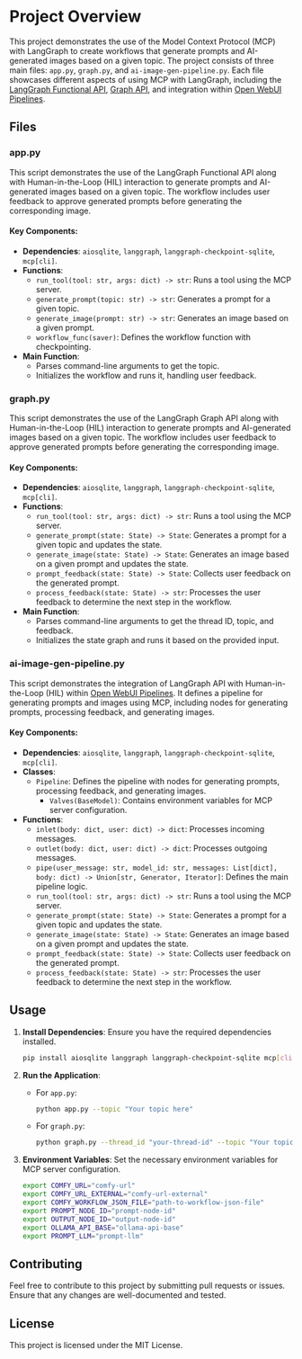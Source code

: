 # Project Overview

This project demonstrates the use of the Model Context Protocol (MCP) with LangGraph to create workflows that generate prompts and AI-generated images based on a given topic. The project consists of three main files: `app.py`, `graph.py`, and `ai-image-gen-pipeline.py`. Each file showcases different aspects of using MCP with LangGraph, including the [LangGraph Functional API](https://langchain-ai.github.io/langgraph/reference/func/), [Graph API](https://langchain-ai.github.io/langgraph/), and integration within [Open WebUI Pipelines](https://docs.openwebui.com/pipelines/).

## Files

### app.py

This script demonstrates the use of the LangGraph Functional API along with Human-in-the-Loop (HIL) interaction to generate prompts and AI-generated images based on a given topic. The workflow includes user feedback to approve generated prompts before generating the corresponding image.

#### Key Components:
- **Dependencies**: `aiosqlite`, `langgraph`, `langgraph-checkpoint-sqlite`, `mcp[cli]`.
- **Functions**:
  - `run_tool(tool: str, args: dict) -> str`: Runs a tool using the MCP server.
  - `generate_prompt(topic: str) -> str`: Generates a prompt for a given topic.
  - `generate_image(prompt: str) -> str`: Generates an image based on a given prompt.
  - `workflow_func(saver)`: Defines the workflow function with checkpointing.
- **Main Function**: 
  - Parses command-line arguments to get the topic.
  - Initializes the workflow and runs it, handling user feedback.

### graph.py

This script demonstrates the use of the LangGraph Graph API along with Human-in-the-Loop (HIL) interaction to generate prompts and AI-generated images based on a given topic. The workflow includes user feedback to approve generated prompts before generating the corresponding image.

#### Key Components:
- **Dependencies**: `aiosqlite`, `langgraph`, `langgraph-checkpoint-sqlite`, `mcp[cli]`.
- **Functions**:
  - `run_tool(tool: str, args: dict) -> str`: Runs a tool using the MCP server.
  - `generate_prompt(state: State) -> State`: Generates a prompt for a given topic and updates the state.
  - `generate_image(state: State) -> State`: Generates an image based on a given prompt and updates the state.
  - `prompt_feedback(state: State) -> State`: Collects user feedback on the generated prompt.
  - `process_feedback(state: State) -> str`: Processes the user feedback to determine the next step in the workflow.
- **Main Function**: 
  - Parses command-line arguments to get the thread ID, topic, and feedback.
  - Initializes the state graph and runs it based on the provided input.

### ai-image-gen-pipeline.py

This script demonstrates the integration of LangGraph API with Human-in-the-Loop (HIL) within [Open WebUI Pipelines](https://docs.openwebui.com/pipelines/). It defines a pipeline for generating prompts and images using MCP, including nodes for generating prompts, processing feedback, and generating images.

#### Key Components:
- **Dependencies**: `aiosqlite`, `langgraph`, `langgraph-checkpoint-sqlite`, `mcp[cli]`.
- **Classes**:
  - `Pipeline`: Defines the pipeline with nodes for generating prompts, processing feedback, and generating images.
    - `Valves(BaseModel)`: Contains environment variables for MCP server configuration.
- **Functions**:
  - `inlet(body: dict, user: dict) -> dict`: Processes incoming messages.
  - `outlet(body: dict, user: dict) -> dict`: Processes outgoing messages.
  - `pipe(user_message: str, model_id: str, messages: List[dict], body: dict) -> Union[str, Generator, Iterator]`: Defines the main pipeline logic.
  - `run_tool(tool: str, args: dict) -> str`: Runs a tool using the MCP server.
  - `generate_prompt(state: State) -> State`: Generates a prompt for a given topic and updates the state.
  - `generate_image(state: State) -> State`: Generates an image based on a given prompt and updates the state.
  - `prompt_feedback(state: State) -> State`: Collects user feedback on the generated prompt.
  - `process_feedback(state: State) -> str`: Processes the user feedback to determine the next step in the workflow.

## Usage

1. **Install Dependencies**: Ensure you have the required dependencies installed.
   ```bash
   pip install aiosqlite langgraph langgraph-checkpoint-sqlite mcp[cli]
   ```

2. **Run the Application**:
   - For `app.py`:
     ```bash
     python app.py --topic "Your topic here"
     ```
   - For `graph.py`:
     ```bash
     python graph.py --thread_id "your-thread-id" --topic "Your topic here" --feedback "y/n"
     ```

3. **Environment Variables**: Set the necessary environment variables for MCP server configuration.
   ```bash
   export COMFY_URL="comfy-url"
   export COMFY_URL_EXTERNAL="comfy-url-external"
   export COMFY_WORKFLOW_JSON_FILE="path-to-workflow-json-file"
   export PROMPT_NODE_ID="prompt-node-id"
   export OUTPUT_NODE_ID="output-node-id"
   export OLLAMA_API_BASE="ollama-api-base"
   export PROMPT_LLM="prompt-llm"
   ```

## Contributing

Feel free to contribute to this project by submitting pull requests or issues. Ensure that any changes are well-documented and tested.

## License

This project is licensed under the MIT License.

